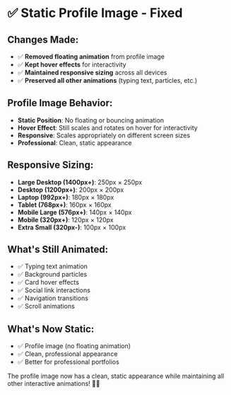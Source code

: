 # ✅ Static Profile Image - Fixed

## Changes Made:
- ✅ **Removed floating animation** from profile image
- ✅ **Kept hover effects** for interactivity
- ✅ **Maintained responsive sizing** across all devices
- ✅ **Preserved all other animations** (typing text, particles, etc.)

## Profile Image Behavior:
- **Static Position**: No floating or bouncing animation
- **Hover Effect**: Still scales and rotates on hover for interactivity
- **Responsive**: Scales appropriately on different screen sizes
- **Professional**: Clean, static appearance

## Responsive Sizing:
- **Large Desktop (1400px+)**: 250px × 250px
- **Desktop (1200px+)**: 200px × 200px  
- **Laptop (992px+)**: 180px × 180px
- **Tablet (768px+)**: 160px × 160px
- **Mobile Large (576px+)**: 140px × 140px
- **Mobile (320px+)**: 120px × 120px
- **Extra Small (320px-)**: 100px × 100px

## What's Still Animated:
- ✅ Typing text animation
- ✅ Background particles
- ✅ Card hover effects
- ✅ Social link interactions
- ✅ Navigation transitions
- ✅ Scroll animations

## What's Now Static:
- ✅ Profile image (no floating animation)
- ✅ Clean, professional appearance
- ✅ Better for professional portfolios

The profile image now has a clean, static appearance while maintaining all other interactive animations! 🚀✨
